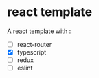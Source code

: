 # react template
A react template with :
- [ ] react-router
- [x] typescript
- [ ] redux
- [ ] eslint 